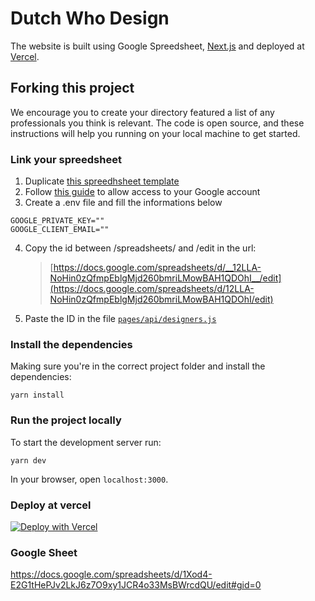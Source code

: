 # Dutch Who Design


The website is built using Google Spreedsheet, [Next.js](https://nextjs.org/) and deployed at [Vercel](https://vercel.com/).

## Forking this project

We encourage you to create your directory featured a list of any professionals you think is relevant. The code is open source, and these instructions will help you running on your local machine to get started.

### Link your spreedsheet

1. Duplicate [this spreedhsheet template](https://docs.google.com/spreadsheets/d/12LLA-NoHin0zQfmpEblgMjd260bmriLMowBAH1QDOhI/edit)
2. Follow [this guide](https://leerob.io/snippets/google-sheets#usage) to allow access to your Google account
3. Create a .env file and fill the informations below
```
GOOGLE_PRIVATE_KEY=""
GOOGLE_CLIENT_EMAIL=""
```
4. Copy the id between /spreadsheets/ and /edit in the url: 
	> [https://docs.google.com/spreadsheets/d/__12LLA-NoHin0zQfmpEblgMjd260bmriLMowBAH1QDOhI__/edit](https://docs.google.com/spreadsheets/d/12LLA-NoHin0zQfmpEblgMjd260bmriLMowBAH1QDOhI/edit)
5. Paste the ID in the file [`pages/api/designers.js`](https://github.com/zehfernandes/brazilianswhodesign/blob/main/pages/api/designers.js)

### Install the dependencies

Making sure you're in the correct project folder and install the dependencies:

```
yarn install
```

### Run the project locally

To start the development server run:

```
yarn dev
```

In your browser, open `localhost:3000`.


### Deploy at vercel

[![Deploy with Vercel](https://vercel.com/button)](https://vercel.com/import/project?template=https%3A%2F%2Fgithub.com%2Fzehfernandes%2Fbrazilianswhodesign)



### Google Sheet
https://docs.google.com/spreadsheets/d/1Xod4-E2G1tHePJv2LkJ6z7O9xy1JCR4o33MsBWrcdQU/edit#gid=0
